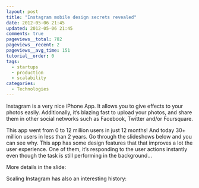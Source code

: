 ```yaml
---
layout: post
title: "Instagram mobile design secrets revealed"
date: 2012-05-06 21:45
updated: 2012-05-06 21:45
comments: true
pageviews__total: 782
pageviews__recent: 2
pageviews__avg_time: 151
tutorial__order: 0
tags:
  - startups
  - production
  - scalability
categories:
  - Technologies
---
```


Instagram is a very nice iPhone App. It allows you to give effects to your photos easily. Additionally, it’s blazing fast to upload your photos, and share them in other social networks such as Facebook, Twitter and/or Foursquare.

This app went from 0 to 12 million users in just 12 months! And today 30+ million users in less than 2 years. Go through the slideshows below and you can see why. This app has some design features that that improves a lot the user experience. One of them, it’s responding to the user actions instantly even though the task is still performing in the background…

<!--More-->

More details in the slide:

<script async class="speakerdeck-embed" data-id="4ede6e9cad0da6004d000175" data-ratio="1.299492385786802" src="//speakerdeck.com/assets/embed.js"></script>


Scaling Instagram has also an interesting history:

<script async class="speakerdeck-embed" data-id="4f86746753373601f1006e39" data-ratio="1.3333333333333333" src="//speakerdeck.com/assets/embed.js"></script>
